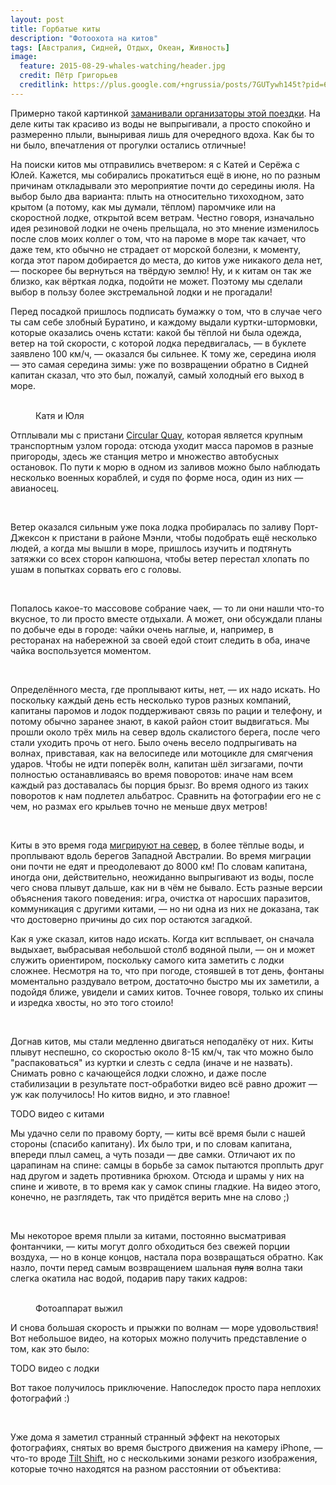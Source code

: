 ```yaml
---
layout: post
title: Горбатые киты
description: "Фотоохота на китов"
tags: [Австралия, Сидней, Отдых, Океан, Живность]
image:
  feature: 2015-08-29-whales-watching/header.jpg
  credit: Пётр Григорьев
  creditlink: https://plus.google.com/+ngrussia/posts/7GUTywh145t?pid=6040294643468790578&oid=110056094106588217220
---
```


Примерно такой картинкой [заманивали организаторы этой поездки](https://www.redballoon.com.au/product/outdoor-activities/whale-watching/extreme-whale-watching-2). На деле киты так красиво из воды не выпрыгивали, а просто спокойно и размеренно плыли, выныривая лишь для очередного вдоха. Как бы то ни было, впечатления от прогулки остались отличные!

<!--more-->

На поиски китов мы отправились вчетвером: я с Катей и Серёжа с Юлей. Кажется, мы собирались прокатиться ещё в июне, но по разным причинам откладывали это мероприятие почти до середины июля. На выбор было два варианта: плыть на относительно тихоходном, зато крытом (а потому, как мы думали, тёплом) паромчике или на скоростной лодке, открытой всем ветрам. Честно говоря, изначально идея резиновой лодки не очень прельщала, но это мнение изменилось после слов моих коллег о том, что на пароме в море так качает, что даже тем, кто обычно не страдает от морской болезни, к моменту, когда этот паром добирается до места, до китов уже никакого дела нет, — поскорее бы вернуться на твёрдую землю! Ну, и к китам он так же близко, как вёрткая лодка, подойти не может. Поэтому мы сделали выбор в пользу более экстремальной лодки и не прогадали!

Перед посадкой пришлось подписать бумажку о том, что в случае чего ты сам себе злобный Буратино, и каждому выдали куртки-штормовки, которые оказались очень кстати: какой бы тёплой ни была одежда, ветер на той скорости, с которой лодка передвигалась, — в буклете заявлено 100 км/ч, — оказался бы сильнее. К тому же, середина июля — это самая середина зимы: уже по возвращении обратно в Сидней капитан сказал, что это был, пожалуй, самый холодный его выход в море.

<figure class="half">
    <a href="https://farm6.staticflickr.com/5762/20347411603_528bedd8ce_k.jpg"><img src="https://farm6.staticflickr.com/5762/20347411603_a8afc52610_c.jpg" alt=""></a>
    <a href="https://farm6.staticflickr.com/5666/20345864424_0503b36f97_k.jpg"><img src="https://farm6.staticflickr.com/5666/20345864424_bca3a9335b_c.jpg" alt=""></a>
    <figcaption>Катя и Юля</figcaption>
</figure>

Отплывали мы с пристани [Circular Quay](https://www.google.com.au/maps/place/Circular+Quay,+Sydney+NSW+2000/@-33.8580562,151.2128804,16z/data=!4m2!3m1!1s0x6b12ae5d7d1b72c7:0x4b21fe4b500d05?hl=en), которая является крупным транспортным узлом города: отсюда уходит масса паромов в разные пригороды, здесь же станция метро и множество автобусных остановок. По пути к морю в одном из заливов можно было наблюдать несколько военных кораблей, и судя по форме носа, один из них — авианосец.

<figure class="half">
    <a href="https://farm1.staticflickr.com/615/20781946949_cba3a70743_k.jpg"><img src="https://farm1.staticflickr.com/615/20781946949_b5cfc5026c_c.jpg" alt=""></a>
    <a href="https://farm6.staticflickr.com/5820/20780694780_bcb205b705_k.jpg"><img src="https://farm6.staticflickr.com/5820/20780694780_4a7603a3e7_c.jpg" alt=""></a>
</figure>

Ветер оказался сильным уже пока лодка пробиралась по заливу Порт-Джексон к пристани в районе Мэнли, чтобы подобрать ещё несколько людей, а когда мы вышли в море, пришлось изучить и подтянуть затяжки со всех сторон капюшона, чтобы ветер перестал хлопать по ушам в попытках сорвать его с головы.

<figure class="third">
    <a href="https://farm6.staticflickr.com/5706/20942511156_9bf3cd18b4_k.jpg"><img src="https://farm6.staticflickr.com/5706/20942511156_c8da704fd9_c.jpg" alt=""></a>
    <a href="https://farm1.staticflickr.com/734/20958934102_05bf454885_k.jpg"><img src="https://farm1.staticflickr.com/734/20958934102_86f897b9ea_c.jpg" alt=""></a>    
    <a href="https://farm1.staticflickr.com/714/20346208044_981a6da016_k.jpg"><img src="https://farm1.staticflickr.com/714/20346208044_c1e4331252_c.jpg" alt=""></a>
</figure>

Попалось какое-то массовове собрание чаек, — то ли они нашли что-то вкусное, то ли просто вместе отдыхали. А может, они обсуждали планы по добыче еды в городе: чайки очень наглые, и, например, в ресторанах на набережной за своей едой стоит следить в оба, иначе чайка воспользуется моментом.

<figure class="half">
    <a href="https://farm6.staticflickr.com/5649/20347718363_f65234a4af_k.jpg"><img src="https://farm6.staticflickr.com/5649/20347718363_e877a60cab_c.jpg" alt=""></a>
    <a href="https://farm1.staticflickr.com/666/20958972362_98f0f831f4_k.jpg"><img src="https://farm1.staticflickr.com/666/20958972362_332a40f018_c.jpg" alt=""></a>
</figure>

Определённого места, где проплывают киты, нет, — их надо искать. Но поскольку каждый день есть несколько туров разных компаний, капитаны паромов и лодок поддерживают связь по рации и телефону, и потому обычно заранее знают, в какой район стоит выдвигаться. Мы прошли около трёх миль на север вдоль скалистого берега, после чего стали уходить прочь от него. Было очень весело подпрыгивать на волнах, привставая, как на велосипеде или мотоцикле для смягчения ударов. Чтобы не идти поперёк волн, капитан шёл зигзагами, почти полностью останавливаясь во время поворотов: иначе нам всем каждый раз доставалась бы порция брызг. Во время одного из таких поворотов к нам подлетел альбатрос. Сравнить на фотографии его не с чем, но размах его крыльев точно не меньше двух метров!

<figure class="half">
    <a href="https://farm1.staticflickr.com/605/20959000392_566e157863_k.jpg"><img src="https://farm1.staticflickr.com/605/20959000392_694d9dd4af_c.jpg" alt=""></a>
    <a href="https://farm6.staticflickr.com/5640/20780781300_be81ed1576_k.jpg"><img src="https://farm6.staticflickr.com/5640/20780781300_7fddcc9e36_c.jpg" alt=""></a>
</figure>

Киты в это время года [мигрируют на север](https://ru.wikipedia.org/wiki/%D0%93%D0%BE%D1%80%D0%B1%D0%B0%D1%82%D1%8B%D0%B9_%D0%BA%D0%B8%D1%82#.D0.A0.D0.B0.D1.81.D0.BF.D1.80.D0.BE.D1.81.D1.82.D1.80.D0.B0.D0.BD.D0.B5.D0.BD.D0.B8.D0.B5_.D0.B8_.D0.BC.D0.B8.D0.B3.D1.80.D0.B0.D1.86.D0.B8.D0.B8), в более тёплые воды, и проплывают вдоль берегов Западной Австралии. Во время миграции они почти не едят и преодолевают до 8000 км! По словам капитана, иногда они, действительно, неожиданно выпрыгивают из воды, после чего снова плывут дальше, как ни в чём не бывало. Есть разные версии объяснения такого поведения: игра, очистка от наросших паразитов, коммуникация с другими китами, — но ни одна из них не доказана, так что достоверно причины до сих пор остаются загадкой.

Как я уже сказал, китов надо искать. Когда кит всплывает, он сначала выдыхает, выбрасывая небольшой столб водяной пыли, — он и может служить ориентиром, поскольку самого кита заметить с лодки сложнее. Несмотря на то, что при погоде, стоявшей в тот день, фонтаны моментально раздувало ветром, достаточно быстро мы их заметили, а подойдя ближе, увидели и самих китов. Точнее говоря, только их спины и изредка хвосты, но это того стоило!

<figure class="third">
    <a href="https://farm1.staticflickr.com/759/20351002453_cdae1e9897_k.jpg"><img src="https://farm1.staticflickr.com/759/20351002453_80c27159db_c.jpg" alt=""></a>
    <a href="https://farm6.staticflickr.com/5800/20785296649_7decda1a54_k.jpg"><img src="https://farm6.staticflickr.com/5800/20785296649_1ba84f5b52_c.jpg" alt=""></a>
    <a href="http://i.giphy.com/l41lRPIwYbAuFtjX2.gif"><img src="http://i.giphy.com/3oEdv1LDIuYI2gRlLO.gif" alt=""></a>
</figure>

Догнав китов, мы стали медленно двигаться неподалёку от них. Киты плывут неспешно, со скоростью около 8-15 км/ч, так что можно было "распаковаться" из куртки и слезть с седла (иначе и не назвать). Снимать ровно с качающейся лодки сложно, и даже после стабилизации в результате пост-обработки видео всё равно дрожит — уж как получилось! Но китов видно, и это главное!

TODO видео с китами

Мы удачно сели по правому борту, — киты всё время были с нашей стороны (спасибо капитану). Их было три, и по словам капитана, впереди плыл самец, а чуть позади — две самки. Отличают их по царапинам на спине: самцы в борьбе за самок пытаются проплыть друг над другом и задеть противника брюхом. Отсюда и шрамы у них на спине и животе, в то время как у самок спины гладкие. На видео этого, конечно, не разглядеть, так что придётся верить мне на слово ;)

<figure class="third">
    <a href="https://farm1.staticflickr.com/605/20782028149_b49692a44c_k.jpg"><img src="https://farm1.staticflickr.com/605/20782028149_5909183c66_c.jpg" alt=""></a>
    <a href="https://farm6.staticflickr.com/5677/20782076209_4626ef70b0_k.jpg"><img src="https://farm6.staticflickr.com/5677/20782076209_70749d9411_c.jpg" alt=""></a>
    <a href="https://farm6.staticflickr.com/5661/20942575926_2760ea0434_k.jpg"><img src="https://farm6.staticflickr.com/5661/20942575926_c5ffb811ae_c.jpg" alt=""></a>
</figure>

Мы некоторое время плыли за китами, постоянно высматривая фонтанчики, — киты могут долго обходиться без свежей порции воздуха, — но в конце концов, настала пора возвращаться обратно. Как назло, почти перед самым возвращением шальная ~~пуля~~ волна таки слегка окатила нас водой, подарив пару таких кадров:

<figure class="half">
    <a href="https://farm6.staticflickr.com/5684/20942614566_2de0968f0f_k.jpg"><img src="https://farm6.staticflickr.com/5684/20942614566_d1302cc5a3_c.jpg" alt=""></a>
    <a href="https://farm1.staticflickr.com/777/20976343051_10c76765d0_k.jpg"><img src="https://farm1.staticflickr.com/777/20976343051_fc82c65048_c.jpg" alt=""></a>
    <figcaption>Фотоаппарат выжил</figcaption>
</figure>

И снова большая скорость и прыжки по волнам — море удовольствия! Вот небольшое видео, на которых можно получить представление о том, как это было:

TODO видео с лодки

Вот такое получилось приключение. Напоследок просто пара неплохих фотографий :)

<figure class="half">
    <a href="https://farm6.staticflickr.com/5738/20976345831_d5acafe1f5_o.jpg"><img src="https://farm6.staticflickr.com/5738/20976345831_decd2b3780_c.jpg" alt=""></a>
    <a href="https://farm6.staticflickr.com/5739/20782117129_28d7235086_k.jpg"><img src="https://farm6.staticflickr.com/5739/20782117129_a25a9915e4_c.jpg" alt=""></a>
</figure>

Уже дома я заметил странный странный эффект на некоторых фотографиях, снятых во время быстрого движения на камеру iPhone, — что-то вроде [Tilt Shift](https://en.wikipedia.org/wiki/Tilt%E2%80%93shift_photography), но с несколькими зонами резкого изображения, которые точно находятся на разном расстоянии от объектива:

<figure>
    <a href="https://farm1.staticflickr.com/616/20976362071_fffe610149_k.jpg"><img src="https://farm1.staticflickr.com/616/20976362071_0f2e8cddb6_c.jpg" alt=""></a>
</figure>
